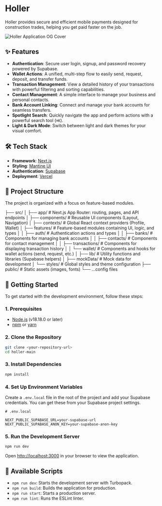 # Holler

Holler provides secure and efficient mobile payments designed for construction trades, helping you get paid faster on the job.

![Holler Application OG Cover](stoweked/holler/Holler-main/public/images/og-cover.png)

## ✨ Features

- **Authentication**: Secure user login, signup, and password recovery powered by Supabase.
- **Wallet Actions**: A unified, multi-step flow to easily send, request, deposit, and transfer funds.
- **Transaction Management**: View a detailed history of your transactions with powerful filtering and sorting capabilities.
- **Contact Management**: A simple interface to manage your business and personal contacts.
- **Bank Account Linking**: Connect and manage your bank accounts for seamless transfers.
- **Spotlight Search**: Quickly navigate the app and perform actions with a powerful search tool (`⌘K`).
- **Light & Dark Mode**: Switch between light and dark themes for your visual comfort.

## 🛠️ Tech Stack

- **Framework**: [Next.js](https://nextjs.org/)
- **Styling**: [Mantine UI](https://mantine.dev/)
- **Authentication**: [Supabase](https://supabase.io/)
- **Deployment**: [Vercel](https://vercel.com/)

## 📂 Project Structure

The project is organized with a focus on feature-based modules.

├── src/
│ ├── app/ # Next.js App Router: routing, pages, and API endpoints
│ ├── components/ # Reusable UI components (Layout, Navigation)
│ ├── contexts/ # Global React context providers (Profile, Wallet)
│ ├── features/ # Feature-based modules containing UI, logic, and types
│ │ ├── auth/ # Authentication actions and types
│ │ ├── banks/ # Components for managing bank accounts
│ │ ├── contacts/ # Components for contact management
│ │ ├── transactions/ # Components for displaying transaction history
│ │ └── wallet/ # Components and hooks for wallet actions (send, request, etc.)
│ ├── lib/ # Utility functions and libraries (Supabase helpers)
│ ├── mockData/ # Mock data for development
│ └── styles/ # Global styles and theme configuration
├── public/ # Static assets (images, fonts)
└── ...config files

## 🚀 Getting Started

To get started with the development environment, follow these steps:

### **1. Prerequisites**

- [Node.js](https://nodejs.org/en/) (v18.18.0 or later)
- [npm](https://www.npmjs.com/) or [yarn](https://yarnpkg.com/)

### **2. Clone the Repository**

```bash
git clone <your-repository-url>
cd holler-main
```

### **3. Install Dependencies**

```bash
npm install
```

### **4. Set Up Environment Variables**

Create a `.env.local` file in the root of the project and add your Supabase credentials. You can get these from your Supabase project settings.

```
# .env.local

NEXT_PUBLIC_SUPABASE_URL=your-supabase-url
NEXT_PUBLIC_SUPABASE_ANON_KEY=your-supabase-anon-key
```

### **5. Run the Development Server**

```bash
npm run dev
```

Open [http://localhost:3000](http://localhost:3000) in your browser to view the application.

## 📜 Available Scripts

- `npm run dev`: Starts the development server with Turbopack.
- `npm run build`: Builds the application for production.
- `npm run start`: Starts a production server.
- `npm run lint`: Runs the ESLint linter.
